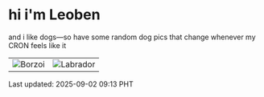 # hi i'm Leoben

and i like dogs—so have some random dog pics that change whenever my CRON feels like it

|  |  |
|--------|----------|
| ![Borzoi](https://random-dog-vercel.vercel.app/api/random-borzoi?v=1756775601) | ![Labrador](https://random-dog-vercel.vercel.app/api/random-labrador?v=1756775601) |

Last updated: 2025-09-02 09:13 PHT
